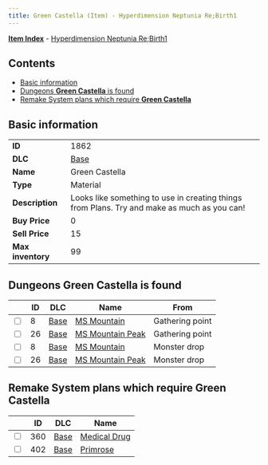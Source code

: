 ```yaml
---
title: Green Castella (Item) - Hyperdimension Neptunia Re;Birth1
---
```


[**Item Index**](/neptunia/rb1/item/index.html) - [Hyperdimension Neptunia Re;Birth1](/neptunia/rb1)

## Contents

- [Basic information](#basic-information)
- [Dungeons **Green Castella** is found](#dungeons-green-castella-is-found)
- [Remake System plans which require **Green Castella**](#remake-system-plans-which-require-green-castella)

## Basic information

|   |   |
| -- | -- |
| **ID** | 1862 |
| **DLC** | [Base](/neptunia/rb1/dlc/1-base.html) |
| **Name** | Green Castella |
| **Type** | Material |
| **Description** | Looks like something to use in creating things from Plans. Try and make as much as you can! |
| **Buy Price** | 0 |
| **Sell Price** | 15 |
| **Max inventory** | 99 |


## Dungeons **Green Castella** is found

|    | ID | DLC | Name | From |
| -- | -- | --- | ---- | ---- |
| <input type="checkbox" id="rb1-dungeon-1-8" class="trackbox" /> | 8 | [Base](/neptunia/rb1/dlc/1-base.html) | [MS Mountain](/neptunia/rb1/dungeon/1-8-ms-mountain.html) | Gathering point |
| <input type="checkbox" id="rb1-dungeon-1-26" class="trackbox" /> | 26 | [Base](/neptunia/rb1/dlc/1-base.html) | [MS Mountain Peak](/neptunia/rb1/dungeon/1-26-ms-mountain-peak.html) | Gathering point |
| <input type="checkbox" id="rb1-dungeon-1-8" class="trackbox" /> | 8 | [Base](/neptunia/rb1/dlc/1-base.html) | [MS Mountain](/neptunia/rb1/dungeon/1-8-ms-mountain.html) | Monster drop |
| <input type="checkbox" id="rb1-dungeon-1-26" class="trackbox" /> | 26 | [Base](/neptunia/rb1/dlc/1-base.html) | [MS Mountain Peak](/neptunia/rb1/dungeon/1-26-ms-mountain-peak.html) | Monster drop |


## Remake System plans which require **Green Castella**

|    | ID | DLC | Name |
| -- | -- | --- | ---- |
| <input type="checkbox" id="rb1-quest-1-360" class="trackbox" /> | 360 | [Base](/neptunia/rb1/dlc/1-base.html) | [Medical Drug](/neptunia/rb1/quest/1-360-medical-drug.html) |
| <input type="checkbox" id="rb1-quest-1-402" class="trackbox" /> | 402 | [Base](/neptunia/rb1/dlc/1-base.html) | [Primrose](/neptunia/rb1/quest/1-402-primrose.html) |
